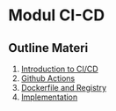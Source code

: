 # Modul CI-CD

## Outline Materi

1. [Introduction to CI/CD](#introduction-to-cicd)
2. [Github Actions](#github-actions)
3. [Dockerfile and Registry](#dockerfile-and-registry)
4. [Implementation](#implementation)